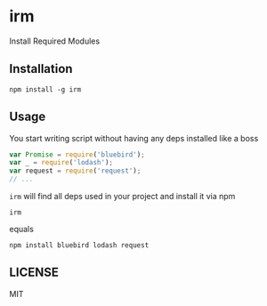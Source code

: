irm
===

Install Required Modules

## Installation

```
npm install -g irm
```

## Usage

You start writing script without having any deps installed like a boss

```javascript
var Promise = require('bluebird');
var _ = require('lodash');
var request = require('request');
// ...
```

`irm` will find all deps used in your project and install it via npm
```
irm
```

equals

```
npm install bluebird lodash request
```

## LICENSE
MIT
